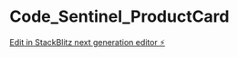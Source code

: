 # Code_Sentinel_ProductCard

[Edit in StackBlitz next generation editor ⚡️](https://stackblitz.com/~/github.com/DevBazz/Code_Sentinel_ProductCard)